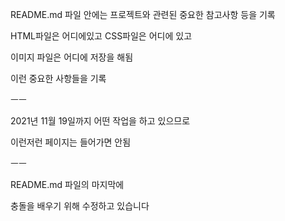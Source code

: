 README.md 파일 안에는 프로젝트와 관련된 중요한 참고사항 등을 기록

HTML파일은 어디에있고
CSS파일은 어디에 있고

이미지 파일은 어디에 저장을 해됨

이런 중요한 사항들을 기록

ㅡㅡ

2021년 11월 19일까지 어떤 작업을 하고 있으므로

이런저런 페이지는 들어가면 안됨

ㅡㅡ

README.md 파일의 마지막에

충돌을 배우기 위해 수정하고 있습니다
